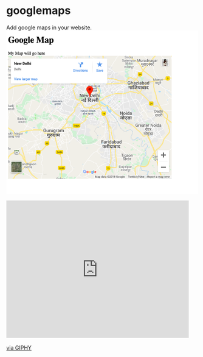 # googlemaps
Add google maps in your website.
<br>
<img src="gmap.png">
<br>
<iframe src="https://giphy.com/embed/XcWPflobp07WE" width="480" height="361" frameBorder="0" class="giphy-embed" allowFullScreen></iframe><p><a href="https://giphy.com/gifs/google-maps-XcWPflobp07WE">via GIPHY</a></p>
